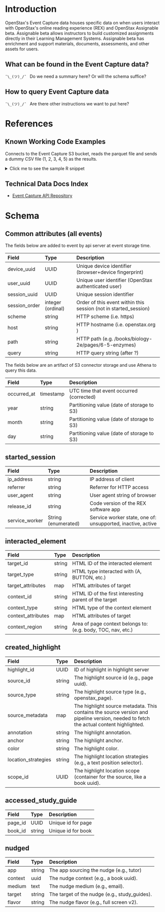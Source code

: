 # Introduction
OpenStax's Event Capture data houses specific data on when users interact with OpenStax's online reading experience (REX) and OpenStax Assignable beta. Assignable beta allows instructors to build customized assignments directly in their Learning Management Systems. Assignable beta has enrichment and support materials, documents, assessments, and other assets for users.

## What can be found in the Event Capture data?
`¯\_(ツ)_/¯ ` Do we need a summary here? Or will the schema suffice?

## How to query Event Capture data
`¯\_(ツ)_/¯ ` Are there other instructions we want to put here?

# References

## Known Working Code Examples
Connects to the Event Capture S3 bucket, reads the parquet file and sends a dummy CSV file (1, 2, 3, 4, 5) as the results.

<details>

<summary>
Click me to see the sample R snippet
</summary>


```r
library(arrow)
library(paws)
library(furrr)
library(dplyr)
library(future)
library(jsonlite)
library(httr)  # For sending files to an API
library(readr) # For writing CSV files

# Set Trusted Output App API Endpoint
trusted_output_endpoint <- Sys.getenv("TRUSTED_OUTPUT_ENDPOINT")

# AWS S3 bucket and folder (prefix) details
bucket_name <- "quasar-sandbox-events"
s3_folder <- "rjr-parquet/created_highlight/year=2021/"  # S3 folder (prefix) containing the Parquet files
# s3_folder <- "" # All files in the S3 bucket (used for testing smaller buckets)

# Assume Machine IAM permissions.
# If testing locally, make sure to export AWS Access key, secret and session for access

# Region for S3 bucket is needed to be set. us-east-2 is for Event capture Sandbox
Sys.setenv("AWS_DEFAULT_REGION" = "us-east-2")

# Initialize the S3 client
s3 <- paws::s3()

# Step 1: List all Parquet files in the S3 folder
# List all objects in the given S3 bucket and folder (prefix)
list_objects <- s3$list_objects_v2(Bucket = bucket_name, Prefix = s3_folder)

# Extract the file names (keys) from the result
s3_files <- list_objects$Contents

# Filter for only .parquet files and print them
if (length(s3_files) > 0) {
  file_names <- sapply(s3_files, function(x) x$Key)
  parquet_files <- file_names[grepl("\\.parquet$", file_names)]

  if (length(parquet_files) > 0) {
    print(parquet_files)
  } else {
    print("No .parquet files found in the specified folder.")
  }
} else {
  stop("No Parquet files found in the specified S3 folder.")
}

# Initialize parallel processing using furrr and future
plan(multisession, workers = 2)  # hard coded to 2 CPU cores

# Function to read a Parquet file either directly from S3 or by downloading it first
read_parquet_file <- function(s3_key) {
  message("Reading Parquet file: ", s3_key)

  # Construct the full S3 URI
  s3_uri <- paste0("s3://", bucket_name, "/", s3_key)

  # Method 1: Directly read from S3 using Arrow's s3 support (if configured)
  tryCatch({
    s3fs <- s3_bucket(bucket_name, anonymous = FALSE)
    parquet_data <- read_parquet(s3fs$path(s3_key))
    return(parquet_data)
  }, error = function(e) {
    message("Direct S3 read failed for: ", s3_key, " Error: ", e$message)

    # Method 2: Download the file locally using aws.s3, then read it
    # temp_file <- tempfile(fileext = ".parquet")
    # save_object(s3_key, bucket = bucket_name, file = temp_file)
    # parquet_data <- read_parquet(temp_file)
    # unlink(temp_file)  # Clean up the temp file
    # return(parquet_data)
  })
}

# Step 2: Process the Parquet files in parallel using furrr
# We will split the files into chunks based on batch size and run the reading process in parallel
batch_size <- 1000  # Adjust the batch size based on available memory and number of files

# Read all files in parallel
parquet_data_list <- future_map(parquet_files, read_parquet_file, .progress = TRUE)

# Step 3: Optionally combine all data into a single data frame
all_parquet_data <- bind_rows(parquet_data_list)

# Print the combined data preview
print(head(all_parquet_data))

# Save the combined data to a new parquet file locally (if needed)
# write_parquet(all_parquet_data, "combined_data.parquet")

# Clean up the parallel workers
plan(sequential)  # Reset the plan back to sequential processing

# Do some researcher with all_parquet_data
# Stubbed until we figure out what we should here, but for now
# just create a dummy CSV file. The parquet data is not used because it has
# NULL columns which cause and error int he data frame
numbers <- c("1", "2", "3", "4", "5")
results <- data.frame(numbers)

# Write the parquet results to a CSV file
output_csv <- "aggregate_results.csv"
write_csv(results, output_csv)

# write_csv_arrow(results, output_csv)

# Send aggregate results to Trusted Output App
response <- POST(
  url = trusted_output_endpoint,
  body = list(file = upload_file(output_csv)),  # Attach the CSV file
  encode = "multipart"  # Multipart form data encoding
)

# DEBUG: Print the response content
# response_content <- content(response, as = "parsed", type = "application/json")
# print(response_content)

# Check the API response
if (response$status_code == 200) {
  print("File uploaded successfully.")
} else {
  print(paste("File upload failed. Status code:", response$status_code))
}

# Performance Notes
# When loading 468 parquet files from the sandbox bucket, each ~7KB, this
# script took ~3mins to read and combine the files into the single
# parquet_data_list when limited to 2CPU cores on a powerful Mac.
#
# In production Event Capture, there are ~1500 files per day, each ~7KB to
# ~10KB. At 2 cores, we can extrapolate that this script will take 10-15mins to
# read a single days worth of parquet files. To view data over a semester, that
# may be 5-6 hours, just to read the data. Then the research will start.
```

</details>

## Technical Data Docs Index

* [Event Capture API Repository](https://github.com/openstax/event-capture-api)

# Schema
## Common attributes (all events)

The fields below are added to event by api server at event storage time.

Field | Type | Description
:--- | :--- | :---
device_uuid | UUID | Unique device identifier (browser+device fingerprint)
user_uuid | UUID | Unique user identifier (OpenStax authenticated user)
session_uuid | UUID | Unique session identifier
session_order | integer (ordinal) | Order of this event within this session (not in started_session)
scheme | string | HTTP scheme (i.e. https)
host | string | HTTP hostname (i.e. openstax.org )
path | string | HTTP path (e.g. /books/biology-2e/pages/6-5-enzymes)
query | string | HTTP query string (after ?)

The fields below are an artifact of S3 connector storage and use Athena to query this data.

Field | Type | Description
:--- | :--- | :---
occurred_at | timestamp | UTC time that event occurred (corrected)
year | string | Partitioning value (date of storage to S3)
month | string | Partitioning value (date of storage to S3)
day | string | Partitioning value (date of storage to S3)

## started_session

Field | Type | Description
:--- | :--- | :---
ip_address | string | IP address of client
referrer | string | Referrer for HTTP access
user_agent | string | User agent string of browser
release_id | string | Code version of the REX software app
service_worker | String (enumerated) | Service worker state, one of: unsupported, inactive, active

## interacted_element

Field | Type | Description
:--- | :--- | :---
target_id | string | HTML ID of the interacted element
target_type | string | HTML type interacted with (A, BUTTON, etc.)
target_attributes | map | HTML attributes of target
context_id | string | HTML ID of the first interesting parent of the target
context_type | string | HTML type of the context element
context_attributes | map | HTML attributes of target
context_region | string | Area of page context belongs to: (e.g. body, TOC, nav, etc.)

## created_highlight

Field | Type | Description
:--- | :--- | :---
highlight_id | UUID | ID of highlight in highlight server
source_id | string | The highlight source id (e.g., page uuid).
source_type | string | The highlight source type (e.g., openstax_page).
source_metadata | map | The highlight source metadata. This contains the source version and pipeline version, needed to fetch the actual content highlighted.
annotation | string | The highlight annotation.
anchor | string | The highlight anchor.
color | string | The highlight color.
location_strategies | string | The highlight location strategies (e.g., a text position selector).
scope_id | UUID | The highlight location scope (container for the source, like a book uuid).

## accessed_study_guide

Field | Type | Description
:--- | :--- | :---
page_id | UUID | Unique id for page
book_id | string | Unique id for book

## nudged

Field | Type | Description
:--- | :--- | :---
app | string | The app sourcing the nudge (e.g., tutor)
context | uuid | The nudge context (e.g., a book uuid).
medium | text | The nudge medium (e.g., email).
target | string | The target of the nudge (e.g., study_guides).
flavor | string | The nudge flavor (e.g., full screen v2).

